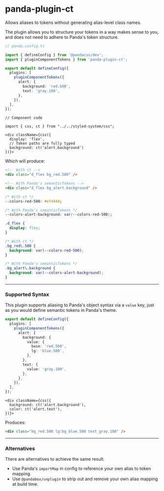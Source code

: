 # panda-plugin-ct

Allows aliases to tokens without generating alias-level class names.

The plugin allows you to structure your tokens in a way makes sense to you, and does not need to adhere to Panda's token structure.

```ts
// panda.config.ts

import { defineConfig } from '@pandacss/dev';
import { pluginComponentTokens } from 'panda-plugin-ct';

export default defineConfig({
  plugins: [
    pluginComponentTokens({
      alert: {
        background: 'red.500',
        text: 'gray.100',
      },
    }),
  ],
});
```

```tsx
// Component code

import { css, ct } from "../../styled-system/css";

<div className={css({
  display: 'flex',
  // Token paths are fully typed
  background: ct('alert.background')
})}>
```

Which will produce:

```html
<!-- With ct -->
<div class="d_flex bg_red.500" />

<!-- With Panda's semanticTokens -->
<div class="d_flex bg_alert.background" />
```

```css
/* With ct */
--colors-red-500: #ef4444;

/* With Panda's semanticTokens */
--colors-alert-background: var(--colors-red-500);

.d_flex {
  display: flex;
}

/* With ct */
.bg_red\.500 {
  background: var(--colors-red-500);
}

/* With Panda's semanticTokens */
.bg_alert\.background {
  background: var(--colors-alert-background);
}
```

---

### Supported Syntax

This plugin supports aliasing to Panda's object syntax via a `value` key, just as you would define semantic tokens in Panda's theme.

```ts
export default defineConfig({
  plugins: [
    pluginComponentTokens({
      alert: {
        background: {
          value: {
            base: 'red.500',
            lg: 'blue.500',
          },
        },
        text: {
          value: 'gray.100',
        },
      },
    }),
  ],
});
```

```tsx
<div className={css({
  background: ct('alert.background'),
  color: ct('alert.text'),
})}>
```

Produces:

```html
<div class="bg_red.500 lg:bg_blue.500 text_gray.100" />
```

---

### Alternatives

There are alternatives to achieve the same result.

- Use Panda's `importMap` in config to reference your own alias to token mapping.
- Use `@pandabox/unplugin` to strip out and remove your own alias mapping at build time.
